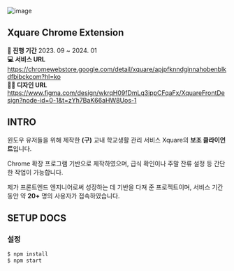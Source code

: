 ![image](https://github.com/user-attachments/assets/795d422f-1607-41b7-b6a2-e6c0e467125e)

## Xquare Chrome Extension
**📅 진행 기간** 2023. 09 ~ 2024. 01  
**💻 서비스 URL** https://chromewebstore.google.com/detail/xquare/apjpfknndginnahobenblkdfbibckcom?hl=ko  
**🧑‍🎨 디자인 URL** https://www.figma.com/design/wkrqH09fDmLq3ippCFqaFx/XquareFrontDesign?node-id=0-1&t=zYh7BaK66aHW8Uos-1

## INTRO
윈도우 유저들을 위해 제작한 **(구)** 교내 학교생활 관리 서비스 Xquare의 **보조 클라이언트**입니다.  
  
Chrome 확장 프로그램 기반으로 제작하였으며, 급식 확인이나 주말 잔류 설정 등 간단한 작업이 가능합니다.  
  
제가 프론트엔드 엔지니어로써 성장하는 데 기반을 다져 준 프로젝트이며, 서비스 기간동안 약 **20+** 명의 사용자가 접속하였습니다.  

## SETUP DOCS
### 설정
```bash
$ npm install
$ npm start
```
